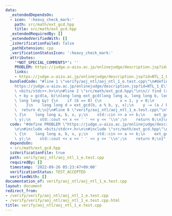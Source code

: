 ```yaml
---
data:
  _extendedDependsOn:
  - icon: ':heavy_check_mark:'
    path: src/math/ext_gcd.hpp
    title: src/math/ext_gcd.hpp
  _extendedRequiredBy: []
  _extendedVerifiedWith: []
  _isVerificationFailed: false
  _pathExtension: cpp
  _verificationStatusIcon: ':heavy_check_mark:'
  attributes:
    '*NOT_SPECIAL_COMMENTS*': ''
    PROBLEM: https://judge.u-aizu.ac.jp/onlinejudge/description.jsp?id=NTL_1_E
    links:
    - https://judge.u-aizu.ac.jp/onlinejudge/description.jsp?id=NTL_1_E
  bundledCode: "#line 1 \"verify/aoj_ntl/aoj_ntl_1_e.test.cpp\"\n#define PROBLEM \"\
    https://judge.u-aizu.ac.jp/onlinejudge/description.jsp?id=NTL_1_E\"\n\n#include\
    \ <bits/stdc++.h>\n\n#line 2 \"src/math/ext_gcd.hpp\"\n\n// find (x, y) s.t. ax\
    \ + by = gcd(a, b)\nlong long ext_gcd(long long a, long long b, long long &x,\
    \ long long &y) {\n    if (b == 0) {\n        x = 1, y = 0;\n        return a;\n\
    \    }\n    long long d = ext_gcd(b, a % b, y, x);\n    y -= (a / b) * x;\n  \
    \  return d;\n}\n#line 6 \"verify/aoj_ntl/aoj_ntl_1_e.test.cpp\"\n\nint main()\
    \ {\n    long long a, b, x, y;\n    std::cin >> a >> b;\n    ext_gcd(a, b, x,\
    \ y);\n    std::cout << x << ' ' << y << '\\n';\n    return 0;\n}\n"
  code: "#define PROBLEM \"https://judge.u-aizu.ac.jp/onlinejudge/description.jsp?id=NTL_1_E\"\
    \n\n#include <bits/stdc++.h>\n\n#include \"src/math/ext_gcd.hpp\"\n\nint main()\
    \ {\n    long long a, b, x, y;\n    std::cin >> a >> b;\n    ext_gcd(a, b, x,\
    \ y);\n    std::cout << x << ' ' << y << '\\n';\n    return 0;\n}"
  dependsOn:
  - src/math/ext_gcd.hpp
  isVerificationFile: true
  path: verify/aoj_ntl/aoj_ntl_1_e.test.cpp
  requiredBy: []
  timestamp: '2022-09-26 05:23:47+09:00'
  verificationStatus: TEST_ACCEPTED
  verifiedWith: []
documentation_of: verify/aoj_ntl/aoj_ntl_1_e.test.cpp
layout: document
redirect_from:
- /verify/verify/aoj_ntl/aoj_ntl_1_e.test.cpp
- /verify/verify/aoj_ntl/aoj_ntl_1_e.test.cpp.html
title: verify/aoj_ntl/aoj_ntl_1_e.test.cpp
---
```

